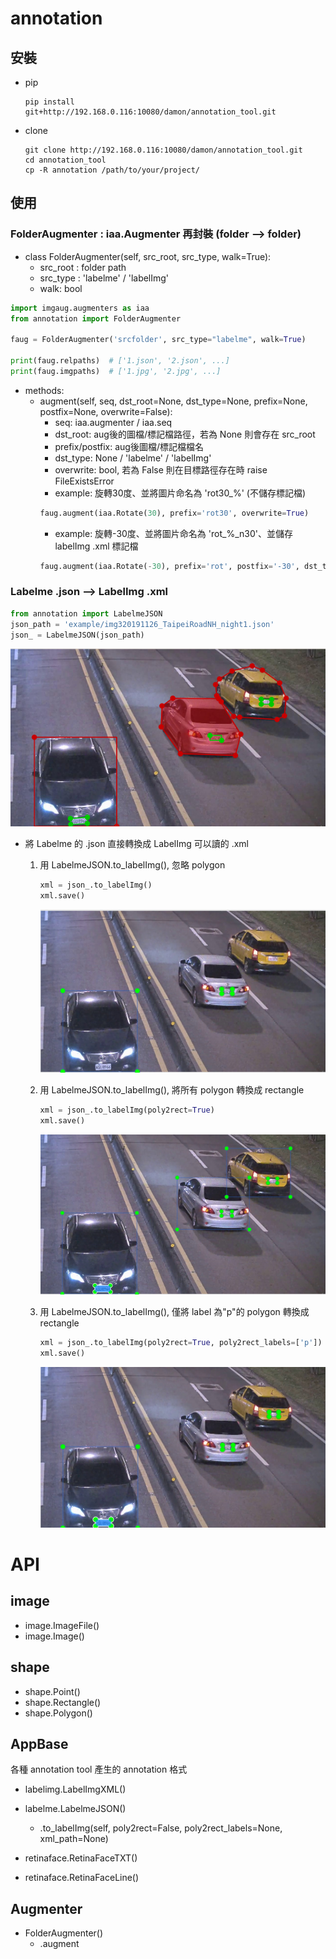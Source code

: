 # annotation
## 安裝
- pip
    ```shell
    pip install git+http://192.168.0.116:10080/damon/annotation_tool.git
    ```

- clone
    ```shell
    git clone http://192.168.0.116:10080/damon/annotation_tool.git
    cd annotation_tool
    cp -R annotation /path/to/your/project/
    ```

## 使用

### FolderAugmenter : iaa.Augmenter 再封裝 (folder --> folder)
- class FolderAugmenter(self, src_root, src_type, walk=True):
  - src_root : folder path
  - src_type : 'labelme' / 'labelImg'
  - walk: bool

```python
import imgaug.augmenters as iaa
from annotation import FolderAugmenter

faug = FolderAugmenter('srcfolder', src_type="labelme", walk=True)

print(faug.relpaths)  # ['1.json', '2.json', ...]
print(faug.imgpaths)  # ['1.jpg', '2.jpg', ...]
```
- methods:
  - augment(self, seq, dst_root=None, dst_type=None, prefix=None, postfix=None, overwrite=False):
    - seq: iaa.augmenter / iaa.seq
    - dst_root: aug後的圖檔/標記檔路徑，若為 None 則會存在 src_root
    - prefix/postfix: aug後圖檔/標記檔檔名
    - dst_type: None / 'labelme' / 'labelImg'
    - overwrite: bool, 若為 False 則在目標路徑存在時 raise FileExistsError
    - example: 旋轉30度、並將圖片命名為 'rot30_%' (不儲存標記檔)
    ```python
    faug.augment(iaa.Rotate(30), prefix='rot30', overwrite=True)
    ```
    - example: 旋轉-30度、並將圖片命名為 'rot_%_n30'、並儲存 labelImg .xml 標記檔
    ```python
    faug.augment(iaa.Rotate(-30), prefix='rot', postfix='-30', dst_type='labelImg', overwrite=True))
    ```

### Labelme .json --> LabelImg .xml
```python
from annotation import LabelmeJSON
json_path = 'example/img320191126_TaipeiRoadNH_night1.json'
json_ = LabelmeJSON(json_path)
```
![image](example/sample_labelme%20.png)
- 將 Labelme 的 .json 直接轉換成 LabelImg 可以讀的 .xml
    1. 用 LabelmeJSON.to_labelImg(), 忽略 polygon
        ```python
        xml = json_.to_labelImg()
        xml.save()
        ```
        ![image](example/sample_xml1.png)

    2. 用 LabelmeJSON.to_labelImg(), 將所有 polygon 轉換成  rectangle
        ```python
        xml = json_.to_labelImg(poly2rect=True)
        xml.save()
        ```
        ![image](example/sample_xml2.png)
    
    3. 用 LabelmeJSON.to_labelImg(), 僅將 label 為"p"的 polygon 轉換成  rectangle
        ```python
        xml = json_.to_labelImg(poly2rect=True, poly2rect_labels=['p'])
        xml.save()
        ```
        ![image](example/sample_xml3.png)


# API
## image
- image.ImageFile()
- image.Image()

## shape
- shape.Point()
- shape.Rectangle()
- shape.Polygon()

## AppBase
各種 annotation tool 產生的 annotation 格式
- labelimg.LabelImgXML()
- labelme.LabelmeJSON()
  - .to_labelImg(self, poly2rect=False, poly2rect_labels=None, xml_path=None)
  
- retinaface.RetinaFaceTXT()
- retinaface.RetinaFaceLine()

## Augmenter
- FolderAugmenter()
  - .augment